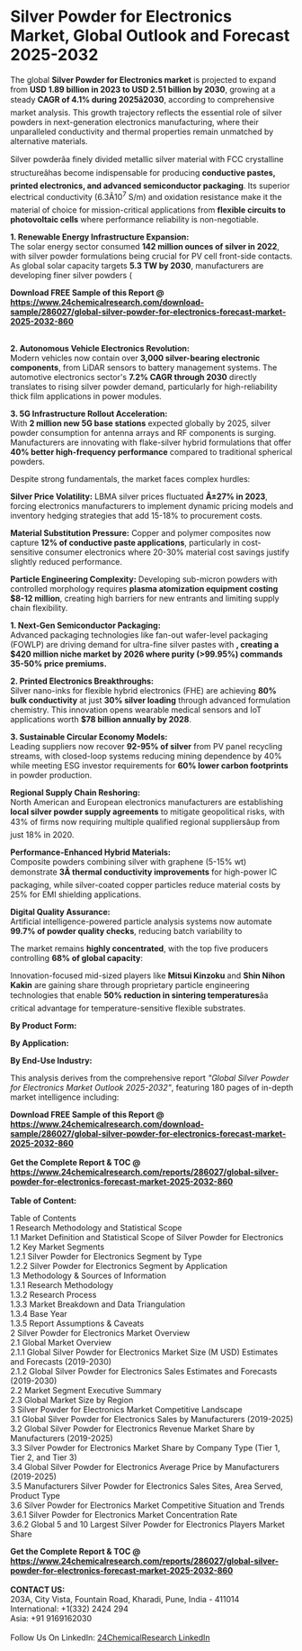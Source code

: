 <h1>Silver Powder for Electronics Market, Global Outlook and Forecast 2025-2032</h1><p>The global <strong>Silver Powder for Electronics market</strong> is projected to expand from <strong>USD 1.89 billion in 2023 to USD 2.51 billion by 2030</strong>, growing at a steady <strong>CAGR of 4.1% during 2025â2030</strong>, according to comprehensive market analysis. This growth trajectory reflects the essential role of silver powders in next-generation electronics manufacturing, where their unparalleled conductivity and thermal properties remain unmatched by alternative materials.</p><p>Silver powderâa finely divided metallic silver material with FCC crystalline structureâhas become indispensable for producing <strong>conductive pastes, printed electronics, and advanced semiconductor packaging</strong>. Its superior electrical conductivity (6.3Ã10<sup>7</sup> S/m) and oxidation resistance make it the material of choice for mission-critical applications from <strong>flexible circuits to photovoltaic cells</strong> where performance reliability is non-negotiable.</p><p><strong>1. Renewable Energy Infrastructure Expansion:</strong><br>
The solar energy sector consumed <strong>142 million ounces of silver in 2022</strong>, with silver powder formulations being crucial for PV cell front-side contacts. As global solar capacity targets <strong>5.3 TW by 2030</strong>, manufacturers are developing finer silver powders (

</p><div><b>Download FREE Sample of this Report @ 
            <a href="https://www.24chemicalresearch.com/download-sample/286027/global-silver-powder-for-electronics-forecast-market-2025-2032-860">
            https://www.24chemicalresearch.com/download-sample/286027/global-silver-powder-for-electronics-forecast-market-2025-2032-860</a></b></div><br><p><strong>2. Autonomous Vehicle Electronics Revolution:</strong><br>
Modern vehicles now contain over <strong>3,000 silver-bearing electronic components</strong>, from LiDAR sensors to battery management systems. The automotive electronics sector's <strong>7.2% CAGR through 2030</strong> directly translates to rising silver powder demand, particularly for high-reliability thick film applications in power modules.</p><p><strong>3. 5G Infrastructure Rollout Acceleration:</strong><br>
With <strong>2 million new 5G base stations</strong> expected globally by 2025, silver powder consumption for antenna arrays and RF components is surging. Manufacturers are innovating with flake-silver hybrid formulations that offer <strong>40% better high-frequency performance</strong> compared to traditional spherical powders.</p><p>Despite strong fundamentals, the market faces complex hurdles:</p><p><strong>Silver Price Volatility:</strong> LBMA silver prices fluctuated <strong>Â±27% in 2023</strong>, forcing electronics manufacturers to implement dynamic pricing models and inventory hedging strategies that add 15-18% to procurement costs.</p><p><strong>Material Substitution Pressure:</strong> Copper and polymer composites now capture <strong>12% of conductive paste applications</strong>, particularly in cost-sensitive consumer electronics where 20-30% material cost savings justify slightly reduced performance.</p><p><strong>Particle Engineering Complexity:</strong> Developing sub-micron powders with controlled morphology requires <strong>plasma atomization equipment costing $8-12 million</strong>, creating high barriers for new entrants and limiting supply chain flexibility.</p><p><strong>1. Next-Gen Semiconductor Packaging:</strong><br>
Advanced packaging technologies like fan-out wafer-level packaging (FOWLP) are driving demand for ultra-fine silver pastes with <strong>, creating a <strong>$420 million niche market</strong> by 2026 where purity (&gt;99.95%) commands 35-50% price premiums.</strong></p><p><strong>2. Printed Electronics Breakthroughs:</strong><br>
Silver nano-inks for flexible hybrid electronics (FHE) are achieving <strong>80% bulk conductivity</strong> at just <strong>30% silver loading</strong> through advanced formulation chemistry. This innovation opens wearable medical sensors and IoT applications worth <strong>$78 billion annually by 2028</strong>.</p><p><strong>3. Sustainable Circular Economy Models:</strong><br>
Leading suppliers now recover <strong>92-95% of silver</strong> from PV panel recycling streams, with closed-loop systems reducing mining dependence by 40% while meeting ESG investor requirements for <strong>60% lower carbon footprints</strong> in powder production.</p><p><strong>Regional Supply Chain Reshoring:</strong><br>
	North American and European electronics manufacturers are establishing <strong>local silver powder supply agreements</strong> to mitigate geopolitical risks, with 43% of firms now requiring multiple qualified regional suppliersâup from just 18% in 2020.</p><p><strong>Performance-Enhanced Hybrid Materials:</strong><br>
	Composite powders combining silver with graphene (5-15% wt) demonstrate <strong>3Ã thermal conductivity improvements</strong> for high-power IC packaging, while silver-coated copper particles reduce material costs by 25% for EMI shielding applications.</p><p><strong>Digital Quality Assurance:</strong><br>
	Artificial intelligence-powered particle analysis systems now automate <strong>99.7% of powder quality checks</strong>, reducing batch variability to 
	</p><p>The market remains <strong>highly concentrated</strong>, with the top five producers controlling <strong>68% of global capacity</strong>:</p><p>Innovation-focused mid-sized players like <strong>Mitsui Kinzoku</strong> and <strong>Shin Nihon Kakin</strong> are gaining share through proprietary particle engineering technologies that enable <strong>50% reduction in sintering temperatures</strong>âa critical advantage for temperature-sensitive flexible substrates.</p><p><strong>By Product Form:</strong></p><p><strong>By Application:</strong></p><p><strong>By End-Use Industry:</strong></p><p>This analysis derives from the comprehensive report <em>"Global Silver Powder for Electronics Market Outlook 2025-2032"</em>, featuring 180 pages of in-depth market intelligence including:</p><div><b>Download FREE Sample of this Report @ 
            <a href="https://www.24chemicalresearch.com/download-sample/286027/global-silver-powder-for-electronics-forecast-market-2025-2032-860">
            https://www.24chemicalresearch.com/download-sample/286027/global-silver-powder-for-electronics-forecast-market-2025-2032-860</a></b></div><br><div><b>Get the Complete Report & TOC @ 
            <a href="https://www.24chemicalresearch.com/reports/286027/global-silver-powder-for-electronics-forecast-market-2025-2032-860">
            https://www.24chemicalresearch.com/reports/286027/global-silver-powder-for-electronics-forecast-market-2025-2032-860</a></b></div><br>
            <b>Table of Content:</b><p>Table of Contents<br />
1 Research Methodology and Statistical Scope<br />
1.1 Market Definition and Statistical Scope of Silver Powder for Electronics<br />
1.2 Key Market Segments<br />
1.2.1 Silver Powder for Electronics Segment by Type<br />
1.2.2 Silver Powder for Electronics Segment by Application<br />
1.3 Methodology & Sources of Information<br />
1.3.1 Research Methodology<br />
1.3.2 Research Process<br />
1.3.3 Market Breakdown and Data Triangulation<br />
1.3.4 Base Year<br />
1.3.5 Report Assumptions & Caveats<br />
2 Silver Powder for Electronics Market Overview<br />
2.1 Global Market Overview<br />
2.1.1 Global Silver Powder for Electronics Market Size (M USD) Estimates and Forecasts (2019-2030)<br />
2.1.2 Global Silver Powder for Electronics Sales Estimates and Forecasts (2019-2030)<br />
2.2 Market Segment Executive Summary<br />
2.3 Global Market Size by Region<br />
3 Silver Powder for Electronics Market Competitive Landscape<br />
3.1 Global Silver Powder for Electronics Sales by Manufacturers (2019-2025)<br />
3.2 Global Silver Powder for Electronics Revenue Market Share by Manufacturers (2019-2025)<br />
3.3 Silver Powder for Electronics Market Share by Company Type (Tier 1, Tier 2, and Tier 3)<br />
3.4 Global Silver Powder for Electronics Average Price by Manufacturers (2019-2025)<br />
3.5 Manufacturers Silver Powder for Electronics Sales Sites, Area Served, Product Type<br />
3.6 Silver Powder for Electronics Market Competitive Situation and Trends<br />
3.6.1 Silver Powder for Electronics Market Concentration Rate<br />
3.6.2 Global 5 and 10 Largest Silver Powder for Electronics Players Market Share </p><div><b>Get the Complete Report & TOC @ 
            <a href="https://www.24chemicalresearch.com/reports/286027/global-silver-powder-for-electronics-forecast-market-2025-2032-860">
            https://www.24chemicalresearch.com/reports/286027/global-silver-powder-for-electronics-forecast-market-2025-2032-860</a></b></div><br><b>CONTACT US:</b><br>
            203A, City Vista, Fountain Road, Kharadi, Pune, India - 411014<br>
            International: +1(332) 2424 294<br>
            Asia: +91 9169162030 <br><br>
            Follow Us On LinkedIn: <a href="https://www.linkedin.com/company/24chemicalresearch/">24ChemicalResearch LinkedIn</a>